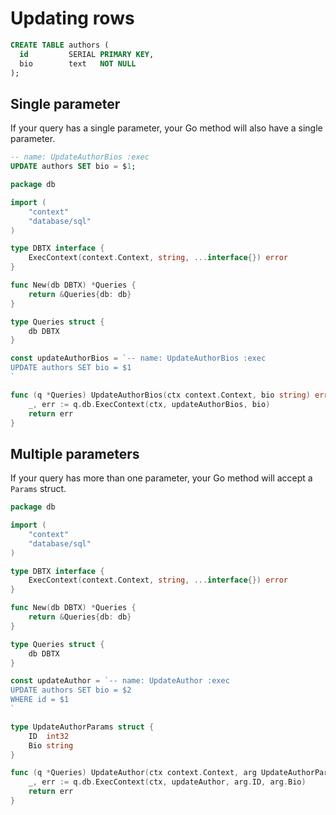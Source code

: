 # Updating rows

```sql
CREATE TABLE authors (
  id         SERIAL PRIMARY KEY,
  bio        text   NOT NULL
);
```

## Single parameter

If your query has a single parameter, your Go method will also have a single
parameter.

```sql
-- name: UpdateAuthorBios :exec
UPDATE authors SET bio = $1;
```

```go
package db

import (
	"context"
	"database/sql"
)

type DBTX interface {
	ExecContext(context.Context, string, ...interface{}) error
}

func New(db DBTX) *Queries {
	return &Queries{db: db}
}

type Queries struct {
	db DBTX
}

const updateAuthorBios = `-- name: UpdateAuthorBios :exec
UPDATE authors SET bio = $1
`

func (q *Queries) UpdateAuthorBios(ctx context.Context, bio string) error {
	_, err := q.db.ExecContext(ctx, updateAuthorBios, bio)
	return err
}
```

## Multiple parameters

If your query has more than one parameter, your Go method will accept a
`Params` struct.

```go
package db

import (
	"context"
	"database/sql"
)

type DBTX interface {
	ExecContext(context.Context, string, ...interface{}) error
}

func New(db DBTX) *Queries {
	return &Queries{db: db}
}

type Queries struct {
	db DBTX
}

const updateAuthor = `-- name: UpdateAuthor :exec
UPDATE authors SET bio = $2
WHERE id = $1
`

type UpdateAuthorParams struct {
	ID  int32
	Bio string
}

func (q *Queries) UpdateAuthor(ctx context.Context, arg UpdateAuthorParams) error {
	_, err := q.db.ExecContext(ctx, updateAuthor, arg.ID, arg.Bio)
	return err
}
```

